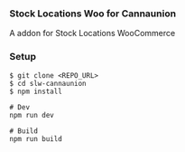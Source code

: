 ### Stock Locations Woo for Cannaunion
A addon for Stock Locations WooCommerce 

### Setup 
```console
$ git clone <REPO_URL>
$ cd slw-cannaunion
$ npm install 

# Dev
npm run dev

# Build 
npm run build
```